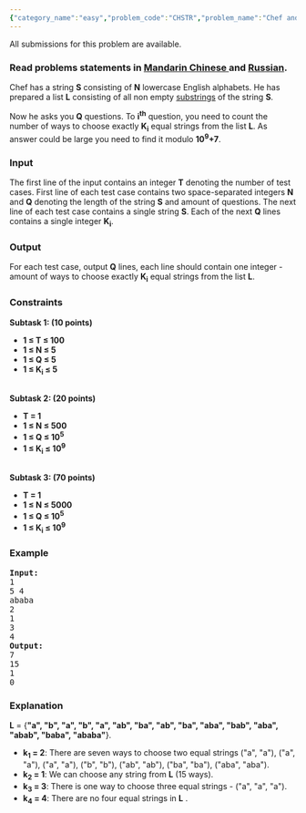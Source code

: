 ```yaml
---
{"category_name":"easy","problem_code":"CHSTR","problem_name":"Chef and String","languages_supported":{"0":"ADA","1":"ASM","2":"BASH","3":"BF","4":"C","5":"C99 strict","6":"CAML","7":"CLOJ","8":"CLPS","9":"CPP 4.3.2","10":"CPP 4.9.2","11":"CPP14","12":"CS2","13":"D","14":"ERL","15":"FORT","16":"FS","17":"GO","18":"HASK","19":"ICK","20":"ICON","21":"JAVA","22":"JS","23":"LISP clisp","24":"LISP sbcl","25":"LUA","26":"NEM","27":"NICE","28":"NODEJS","29":"PAS fpc","30":"PAS gpc","31":"PERL","32":"PERL6","33":"PHP","34":"PIKE","35":"PRLG","36":"PYPY","37":"PYTH","38":"PYTH 3.4","39":"RUBY","40":"SCALA","41":"SCM chicken","42":"SCM guile","43":"SCM qobi","44":"ST","45":"TCL","46":"TEXT","47":"WSPC"},"max_timelimit":1,"source_sizelimit":50000,"problem_author":"antoniuk1","problem_tester":null,"date_added":"6-04-2015","tags":{"0":"antoniuk1","1":"combinatorics","2":"june15","3":"medium","4":"suffix","5":"zfunction"},"editorial_url":"http://discuss.codechef.com/problems/CHSTR","time":{"view_start_date":1434360600,"submit_start_date":1434360600,"visible_start_date":1434360600,"end_date":1735669800},"layout":"problem"}
---
```

<span class="solution-visible-txt">All submissions for this problem are available.</span><h3> Read problems statements in <a target="_blank" href="http://www.codechef.com/download/translated/JUNE15/mandarin/CHSTR.pdf">Mandarin Chinese </a> and <a target="_blank" href="http://www.codechef.com/download/translated/JUNE15/russian/CHSTR.pdf">Russian</a>.</h3>
<p>Chef has a string <b>S</b> consisting of <b>N</b> lowercase English alphabets. He has prepared a list <b>L</b> consisting of all non empty <a href="http://en.wikipedia.org/wiki/Substring">substrings</a> of the string <b>S</b>.</p>
<p>Now he asks you <b>Q</b> questions. To <b>i<sup>th</sup></b> question, you need to count the number of ways to choose exactly <b>K<sub>i</sub></b> equal strings from the list <b>L</b>. As answer could be large you need to find it modulo <b>10<sup>9</sup>+7</b>.</p>
<h3>Input</h3>
<p>The first line of the input contains an integer <b>T</b> denoting the number of test cases. First line of each test case contains two space-separated integers <b>N</b> and <b>Q</b> denoting the length of the string <b>S</b> and amount of questions. The next line of each test case contains a single string <b>S</b>. Each of the next <b>Q</b> lines contains a single integer <b>K<sub>i</sub></b>.</p>
<h3>Output</h3>
<p>For each test case, output <b>Q</b> lines, each line should contain one integer - amount of ways to choose exactly <b>K<sub>i</sub></b> equal strings from the list <b>L</b>.</p>
<h3>Constraints</h3>
<p><b>Subtask 1: (10 points)</b></p>
<ul>
<li><b>1 ≤ T ≤ 100</b></li>
<li><b>1 ≤ N ≤ 5</b></li>
<li><b>1 ≤ Q ≤ 5</b></li>
<li><b>1 ≤ K<sub>i</sub> ≤ 5</b></li>
</ul>
<p><br />
<b>Subtask 2: (20 points)</b></p>
<ul>
<li><b>T = 1</b></li>
<li><b>1 ≤ N ≤ 500</b></li>
<li><b>1 ≤ Q ≤ 10<sup>5</sup></b></li>
<li><b>1 ≤ K<sub>i</sub> ≤ 10<sup>9</sup></b></li>
</ul>
<p><br />
<b>Subtask 3: (70 points)</b></p>
<ul>
<li><b>T = 1</b></li>
<li><b>1 ≤ N ≤ 5000</b></li>
<li><b>1 ≤ Q ≤ 10<sup>5</sup></b></li>
<li><b>1 ≤ K<sub>i</sub> ≤ 10<sup>9</sup></b></li>
</ul>
<p></p>
<h3>Example</h3>
<pre><b>Input:</b>
1
5 4
ababa
2
1
3
4
<b>Output:</b>
7
15
1
0
</pre><h3>Explanation</h3>
<p><b>L</b> = {<b>"a", "b", "a", "b", "a", "ab", "ba", "ab", "ba", "aba", "bab", "aba", "abab", "baba", "ababa"</b>}.</p>
<ul>
<li><b>k<sub>1</sub> = 2</b>: There are seven ways to choose two equal strings ("a", "a"), ("a", "a"), ("a", "a"), ("b", "b"), ("ab", "ab"), ("ba", "ba"), ("aba", "aba"). </li>
<li><b>k<sub>2</sub> = 1</b>: We can choose any string from <b>L</b> (15 ways). </li>
<li><b>k<sub>3</sub> = 3</b>: There is one way to choose three equal strings - ("a", "a", "a"). </li>
<li><b>k<sub>4</sub> = 4</b>: There are no four equal strings in <b>L</b> . </li>
</ul>
